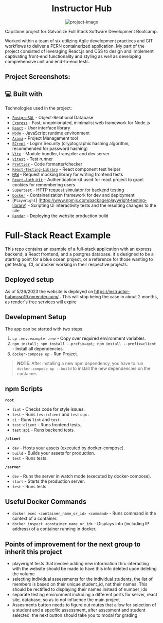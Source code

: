 <h1 align="center" id="title">Instructor Hub</h1>

<p align="center"><img src="https://socialify.git.ci/Spawn9986/Instructor-Hub/image?name=1&amp;theme=Auto" alt="project-image"></p>

<p id="description">Capstone project for Galvanize Full Stack Software Development Bootcamp.</p>

<p>Worked within a team of six utilizing Agile development practices and GIT workflows to deliver a PERN containerized application.
My part of the project consisted of leveraging React.js and CSS to design and implement captivating front-end functionality and styling as well as developing comprehensive unit and end-to-end tests.</p>

<h2>Project Screenshots:</h2>

<h2>💻 Built with</h2>

Technologies used in the project:

- [`PostgreSQL`](https://www.postgresql.org/) - Object-Relational Database
- [`Express`](https://expressjs.com/) - Fast, unopinionated, minimalist web framework for Node.js
- [`React`](https://react.dev/) - User interface library
- [`Node`](https://nodejs.org/en) - JavaScript runtime environment
- [`Asana`](https://app.asana.com/0/home/1204525778089563) - Project Management tool
- [`BCrypt`](https://bcrypt.online/) - Login/ Security (cryptographic hashing algorithm, recommended for password hashing)
- [`Vite`](https://vitejs.dev/) - Module bundler, transpiler and dev server
- [`Vitest`](https://vitest.dev/) - Test runner
- [`Prettier`](https://prettier.io/) - Code formatter/checker
- [`React-Testing-Library`](https://testing-library.com/docs/react-testing-library/api/) - React component test helper
- [`MSW`](https://testing-library.com/docs/react-testing-library/api/) - Request mocking library for writing frontend tests
- [`React-Auth-Kit`](https://authkit.arkadip.dev/) - Authentication kit used for react project to grant cookies for remembering users
- [`Supertest`](https://github.com/ladjs/supertest) - HTTP request simulator for backend testing
- [`Docker`](https://www.docker.com/) - Containerization framework for dev and deployment
- [`Playwright`] (https://www.npmjs.com/package/playwright-testing-library) - Scripting UI interactivity tests and the resulting changes to the site
- [`Render`](https://render.com/) - Deploying the website production build


# Full-Stack React Example

This repo contains an example of a full-stack application with an express backend, a React frontend, and a postgres database. It's designed to be a starting point for a blue ocean project, or a reference for those wanting to get testing, CI, or docker working in their respective projects.

## Deployed setup
As of 5/26/2023 the website is deployed on https://instructor-hubmcsp19.onrender.com/ . This will stop being the case in about 2 months, as render's free services will expire

## Development Setup

The app can be started with two steps:

1. `cp .env.example .env` - Copy over required environment variables.
1. `npm install; npm install --prefix=api; npm install --prefix=client` - Install all dependencies.
1. `docker-compose up` - Run Project.

> **NOTE**: After installing a new npm dependency, you have to run `docker-compose up --build` to install the new dependencies on the container.

## npm Scripts

**`root`**

- `lint` - Checks code for style issues.
- `test` - Runs `test:client` and `test:api`.
- `ci` - Runs `lint` and `test`.
- `test:client` - Runs frontend tests.
- `test:api` - Runs backend tests.

**`/client`**

- `dev` - Hosts your assets (executed by docker-compose).
- `build` - Builds your assets for production.
- `test` - Runs tests.

**`/server`**

- `dev` - Runs the server in watch mode (executed by docker-compose).
- `start` - Starts the production server.
- `test` - Runs tests.

## Useful Docker Commands

- `docker exec <container_name_or_id> <command>` - Runs command in the context of a container.
- `docker inspect <container_name_or_id>` - Displays info (including IP address) of a container running in docker.

## Points of improvement for the next group to inherit this project

- playwright tests that involve adding new information thru interacting with the website should be made to have this info deleted upon deleting the volume
-  selecting individual assessments for the individual students, the list of members is based on their unique student_id, not their names. This should be rectified to displaying their names instead of number_ids 
- separate testing environment including a different ports for server, react site, database, so as to not influence the main project
- Assesments button needs to figure out routes that allow for selection of a student and a specfiic assessment, after assesment and student selected, the next button should take you to modal for grading 


